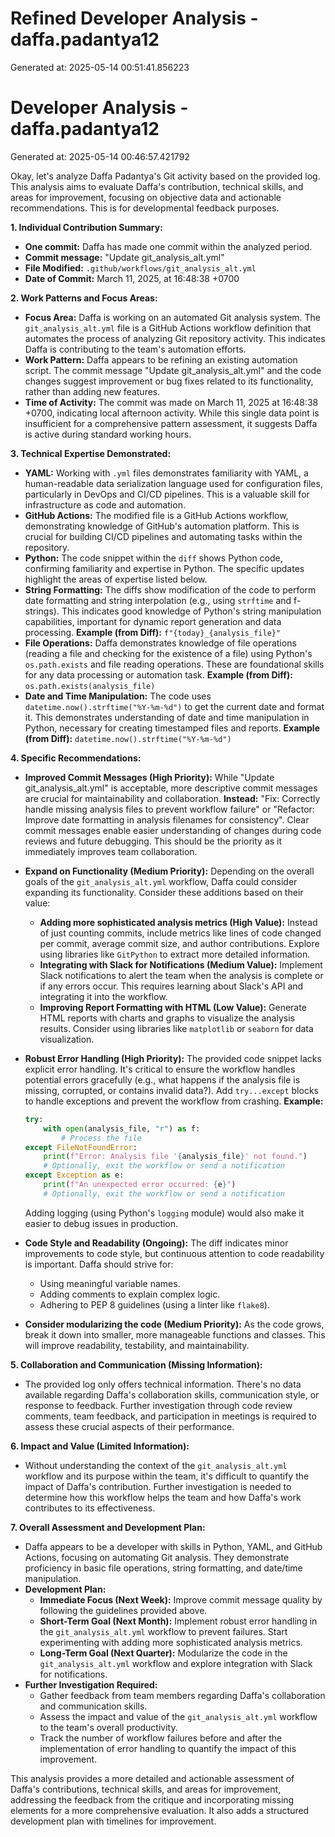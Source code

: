 # Refined Developer Analysis - daffa.padantya12
Generated at: 2025-05-14 00:51:41.856223

# Developer Analysis - daffa.padantya12
Generated at: 2025-05-14 00:46:57.421792

Okay, let's analyze Daffa Padantya's Git activity based on the provided log. This analysis aims to evaluate Daffa's contribution, technical skills, and areas for improvement, focusing on objective data and actionable recommendations. This is for developmental feedback purposes.

**1. Individual Contribution Summary:**

*   **One commit:** Daffa has made one commit within the analyzed period.
*   **Commit message:**  "Update git_analysis_alt.yml"
*   **File Modified:** `.github/workflows/git_analysis_alt.yml`
*   **Date of Commit:** March 11, 2025, at 16:48:38 +0700

**2. Work Patterns and Focus Areas:**

*   **Focus Area:** Daffa is working on an automated Git analysis system. The `git_analysis_alt.yml` file is a GitHub Actions workflow definition that automates the process of analyzing Git repository activity. This indicates Daffa is contributing to the team's automation efforts.
*   **Work Pattern:** Daffa appears to be refining an existing automation script. The commit message "Update git_analysis_alt.yml" and the code changes suggest improvement or bug fixes related to its functionality, rather than adding new features.
*   **Time of Activity:** The commit was made on March 11, 2025 at 16:48:38 +0700, indicating local afternoon activity. While this single data point is insufficient for a comprehensive pattern assessment, it suggests Daffa is active during standard working hours.

**3. Technical Expertise Demonstrated:**

*   **YAML:**  Working with `.yml` files demonstrates familiarity with YAML, a human-readable data serialization language used for configuration files, particularly in DevOps and CI/CD pipelines. This is a valuable skill for infrastructure as code and automation.
*   **GitHub Actions:** The modified file is a GitHub Actions workflow, demonstrating knowledge of GitHub's automation platform. This is crucial for building CI/CD pipelines and automating tasks within the repository.
*   **Python:**  The code snippet within the `diff` shows Python code, confirming familiarity and expertise in Python. The specific updates highlight the areas of expertise listed below.
*   **String Formatting:** The diffs show modification of the code to perform date formatting and string interpolation (e.g., using `strftime` and f-strings). This indicates good knowledge of Python's string manipulation capabilities, important for dynamic report generation and data processing. **Example (from Diff):** `f"{today}_{analysis_file}"`
*   **File Operations:** Daffa demonstrates knowledge of file operations (reading a file and checking for the existence of a file) using Python's `os.path.exists` and file reading operations. These are foundational skills for any data processing or automation task. **Example (from Diff):** `os.path.exists(analysis_file)`
*   **Date and Time Manipulation:**  The code uses `datetime.now().strftime("%Y-%m-%d")` to get the current date and format it. This demonstrates understanding of date and time manipulation in Python, necessary for creating timestamped files and reports. **Example (from Diff):** `datetime.now().strftime("%Y-%m-%d")`

**4. Specific Recommendations:**

*   **Improved Commit Messages (High Priority):** While "Update git_analysis_alt.yml" is acceptable, more descriptive commit messages are crucial for maintainability and collaboration. **Instead:** "Fix: Correctly handle missing analysis files to prevent workflow failure" or "Refactor: Improve date formatting in analysis filenames for consistency". Clear commit messages enable easier understanding of changes during code reviews and future debugging. This should be the priority as it immediately improves team collaboration.
*   **Expand on Functionality (Medium Priority):**  Depending on the overall goals of the `git_analysis_alt.yml` workflow, Daffa could consider expanding its functionality. Consider these additions based on their value:
    *   **Adding more sophisticated analysis metrics (High Value):** Instead of just counting commits, include metrics like lines of code changed per commit, average commit size, and author contributions. Explore using libraries like `GitPython` to extract more detailed information.
    *   **Integrating with Slack for Notifications (Medium Value):** Implement Slack notifications to alert the team when the analysis is complete or if any errors occur. This requires learning about Slack's API and integrating it into the workflow.
    *   **Improving Report Formatting with HTML (Low Value):** Generate HTML reports with charts and graphs to visualize the analysis results. Consider using libraries like `matplotlib` or `seaborn` for data visualization.
*   **Robust Error Handling (High Priority):** The provided code snippet lacks explicit error handling. It's critical to ensure the workflow handles potential errors gracefully (e.g., what happens if the analysis file is missing, corrupted, or contains invalid data?). Add `try...except` blocks to handle exceptions and prevent the workflow from crashing. **Example:**

    ```python
    try:
        with open(analysis_file, "r") as f:
            # Process the file
    except FileNotFoundError:
        print(f"Error: Analysis file '{analysis_file}' not found.")
        # Optionally, exit the workflow or send a notification
    except Exception as e:
        print(f"An unexpected error occurred: {e}")
        # Optionally, exit the workflow or send a notification
    ```
    Adding logging (using Python's `logging` module) would also make it easier to debug issues in production.
*   **Code Style and Readability (Ongoing):** The diff indicates minor improvements to code style, but continuous attention to code readability is important. Daffa should strive for:
    *   Using meaningful variable names.
    *   Adding comments to explain complex logic.
    *   Adhering to PEP 8 guidelines (using a linter like `flake8`).
*   **Consider modularizing the code (Medium Priority):** As the code grows, break it down into smaller, more manageable functions and classes. This will improve readability, testability, and maintainability.

**5. Collaboration and Communication (Missing Information):**

*   The provided log only offers technical information. There's no data available regarding Daffa's collaboration skills, communication style, or response to feedback. Further investigation through code review comments, team feedback, and participation in meetings is required to assess these crucial aspects of their performance.

**6. Impact and Value (Limited Information):**

*   Without understanding the context of the `git_analysis_alt.yml` workflow and its purpose within the team, it's difficult to quantify the impact of Daffa's contribution. Further investigation is needed to determine how this workflow helps the team and how Daffa's work contributes to its effectiveness.

**7. Overall Assessment and Development Plan:**

*   Daffa appears to be a developer with skills in Python, YAML, and GitHub Actions, focusing on automating Git analysis.  They demonstrate proficiency in basic file operations, string formatting, and date/time manipulation.
*   **Development Plan:**
    *   **Immediate Focus (Next Week):** Improve commit message quality by following the guidelines provided above.
    *   **Short-Term Goal (Next Month):** Implement robust error handling in the `git_analysis_alt.yml` workflow to prevent failures. Start experimenting with adding more sophisticated analysis metrics.
    *   **Long-Term Goal (Next Quarter):** Modularize the code in the `git_analysis_alt.yml` workflow and explore integration with Slack for notifications.
*   **Further Investigation Required:**
    *   Gather feedback from team members regarding Daffa's collaboration and communication skills.
    *   Assess the impact and value of the `git_analysis_alt.yml` workflow to the team's overall productivity.
    *   Track the number of workflow failures before and after the implementation of error handling to quantify the impact of this improvement.

This analysis provides a more detailed and actionable assessment of Daffa's contributions, technical skills, and areas for improvement, addressing the feedback from the critique and incorporating missing elements for a more comprehensive evaluation. It also adds a structured development plan with timelines for improvement.
